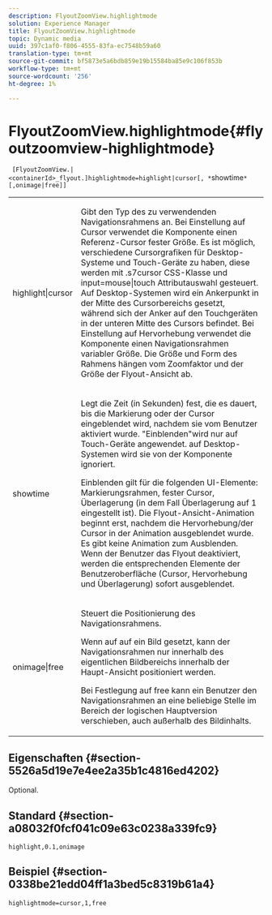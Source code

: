 ```yaml
---
description: FlyoutZoomView.highlightmode
solution: Experience Manager
title: FlyoutZoomView.highlightmode
topic: Dynamic media
uuid: 397c1af0-f806-4555-83fa-ec7548b59a60
translation-type: tm+mt
source-git-commit: bf5873e5a6bdb859e19b15584ba85e9c106f853b
workflow-type: tm+mt
source-wordcount: '256'
ht-degree: 1%

---
```



# FlyoutZoomView.highlightmode{#flyoutzoomview-highlightmode}

` [FlyoutZoomView.|<containerId>_flyout.]highlightmode=highlight|cursor[, *`showtime`*[,onimage|free]]`

<table id="table_C6F4C663099F40698874731590A22924"> 
 <tbody> 
  <tr> 
   <td colname="col1"> <p> <span class="codeph"> highlight|cursor  </span> </p> </td> 
   <td colname="col2"> <p> Gibt den Typ des zu verwendenden Navigationsrahmens an. Bei Einstellung auf <span class="codeph"> Cursor </span> verwendet die Komponente einen Referenz-Cursor fester Größe. Es ist möglich, verschiedene Cursorgrafiken für Desktop-Systeme und Touch-Geräte zu haben, diese werden mit <span class="codeph"> .s7cursor </span> CSS-Klasse und <span class="codeph"> input=mouse|touch </span> Attributauswahl gesteuert. Auf Desktop-Systemen wird ein Ankerpunkt in der Mitte des Cursorbereichs gesetzt, während sich der Anker auf den Touchgeräten in der unteren Mitte des Cursors befindet. Bei Einstellung auf <span class="codeph"> Hervorhebung </span> verwendet die Komponente einen Navigationsrahmen variabler Größe. Die Größe und Form des Rahmens hängen vom Zoomfaktor und der Größe der Flyout-Ansicht ab. </p> </td> 
  </tr> 
  <tr> 
   <td colname="col1"> <p> <span class="codeph"> <span class="varname"> showtime  </span> </span> </p> </td> 
   <td colname="col2"> <p> Legt die Zeit (in Sekunden) fest, die es dauert, bis die Markierung oder der Cursor eingeblendet wird, nachdem sie vom Benutzer aktiviert wurde. "Einblenden"wird nur auf Touch-Geräte angewendet. auf Desktop-Systemen wird sie von der Komponente ignoriert. </p> <p>Einblenden gilt für die folgenden UI-Elemente: Markierungsrahmen, fester Cursor, Überlagerung (in dem Fall <span class="codeph"> Überlagerung </span> auf <span class="codeph"> 1 </span> eingestellt ist). Die Flyout-Ansicht-Animation beginnt erst, nachdem die Hervorhebung/der Cursor in der Animation ausgeblendet wurde. Es gibt keine Animation zum Ausblenden. Wenn der Benutzer das Flyout deaktiviert, werden die entsprechenden Elemente der Benutzeroberfläche (Cursor, Hervorhebung und Überlagerung) sofort ausgeblendet. </p> </td> 
  </tr> 
  <tr> 
   <td colname="col1"> <p> <span class="codeph"> onimage|free  </span> </p> </td> 
   <td colname="col2"> <p> Steuert die Positionierung des Navigationsrahmens. </p> <p>Wenn auf <span class="codeph"> auf ein Bild </span> gesetzt, kann der Navigationsrahmen nur innerhalb des eigentlichen Bildbereichs innerhalb der Haupt-Ansicht positioniert werden. </p> <p>Bei Festlegung auf <span class="codeph"> free </span> kann ein Benutzer den Navigationsrahmen an eine beliebige Stelle im Bereich der logischen Hauptversion verschieben, auch außerhalb des Bildinhalts. </p> </td> 
  </tr> 
 </tbody> 
</table>

## Eigenschaften {#section-5526a5d19e7e4ee2a35b1c4816ed4202}

Optional.

## Standard {#section-a08032f0fcf041c09e63c0238a339fc9}

`highlight,0.1,onimage`

## Beispiel {#section-0338be21edd04ff1a3bed5c8319b61a4}

`highlightmode=cursor,1,free`
